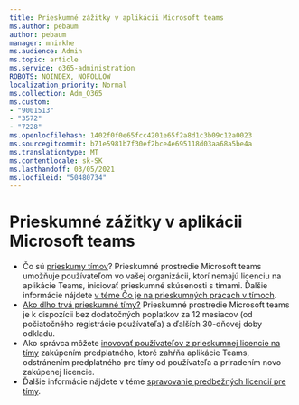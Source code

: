 ```yaml
---
title: Prieskumné zážitky v aplikácii Microsoft teams
ms.author: pebaum
author: pebaum
manager: mnirkhe
ms.audience: Admin
ms.topic: article
ms.service: o365-administration
ROBOTS: NOINDEX, NOFOLLOW
localization_priority: Normal
ms.collection: Adm_O365
ms.custom:
- "9001513"
- "3572"
- "7228"
ms.openlocfilehash: 1402f0f0e65fcc4201e65f2a8d1c3b09c12a0023
ms.sourcegitcommit: b71e5981b7f30ef2bce4e695118d03aa68a5be4a
ms.translationtype: MT
ms.contentlocale: sk-SK
ms.lasthandoff: 03/05/2021
ms.locfileid: "50480734"
---
```

# <a name="microsoft-teams-exploratory-experience"></a>Prieskumné zážitky v aplikácii Microsoft teams

- Čo sú [prieskumy tímov](https://docs.microsoft.com/microsoftteams/teams-exploratory)? Prieskumné prostredie Microsoft teams umožňuje používateľom vo vašej organizácii, ktorí nemajú licenciu na aplikácie Teams, iniciovať prieskumné skúsenosti s tímami. Ďalšie informácie nájdete [v téme Čo je na prieskumných prácach v tímoch](https://docs.microsoft.com/microsoftteams/teams-exploratory#whats-in-the-teams-exploratory-experience).
- [Ako dlho trvá prieskumné tímy?](https://docs.microsoft.com/microsoftteams/teams-exploratory#how-long-does-the-teams-exploratory-experience-last) Prieskumné prostredie Microsoft teams je k dispozícii bez dodatočných poplatkov za 12 mesiacov (od počiatočného registrácie používateľa) a ďalších 30-dňovej doby odkladu.
- Ako správca môžete [inovovať používateľov z prieskumnej licencie na tímy](https://docs.microsoft.com/microsoftteams/teams-exploratory#upgrade-users-from-the-teams-exploratory-license) zakúpením predplatného, ktoré zahŕňa aplikácie Teams, odstránením predplatného pre tímy od používateľa a priradením novo zakúpenej licencie.
- Ďalšie informácie nájdete v téme [spravovanie predbežných licencií pre tímy](https://docs.microsoft.com/microsoftteams/teams-exploratory).
